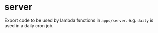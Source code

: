 # server

Export code to be used by lambda functions in `apps/server`. e.g. `daily` is used in a daily cron job.
